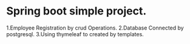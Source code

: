 # Spring boot simple project.
1.Employee Registration by crud Operations.
2.Database Connected by postgresql.
3.Using thymeleaf to created by templates.
